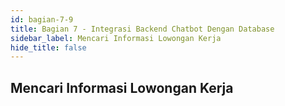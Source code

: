```yaml
---
id: bagian-7-9
title: Bagian 7 - Integrasi Backend Chatbot Dengan Database
sidebar_label: Mencari Informasi Lowongan Kerja
hide_title: false
---
```

## Mencari Informasi Lowongan Kerja
